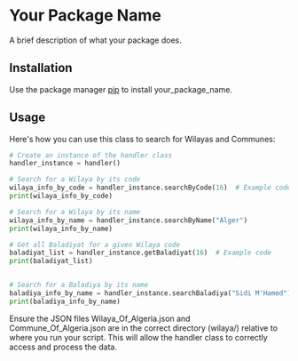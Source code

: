 # Your Package Name

A brief description of what your package does.

## Installation

Use the package manager [pip](https://pip.pypa.io/en/stable/) to install your_package_name.

## Usage
Here's how you can use this class to search for Wilayas and Communes:

```python
# Create an instance of the handler class
handler_instance = handler()

# Search for a Wilaya by its code
wilaya_info_by_code = handler_instance.searchByCode(16)  # Example code
print(wilaya_info_by_code)

# Search for a Wilaya by its name
wilaya_info_by_name = handler_instance.searchByName("Alger")
print(wilaya_info_by_name)

# Get all Baladiyat for a given Wilaya code
baladiyat_list = handler_instance.getBaladiyat(16)  # Example code
print(baladiyat_list)


# Search for a Baladiya by its name
baladiya_info_by_name = handler_instance.searchBaladiya("Sidi M'Hamed")
print(baladiya_info_by_name)
```


Ensure the JSON files Wilaya_Of_Algeria.json and Commune_Of_Algeria.json are in the correct directory (wilaya/) relative to where you run your script. This will allow the handler class to correctly access and process the data.
